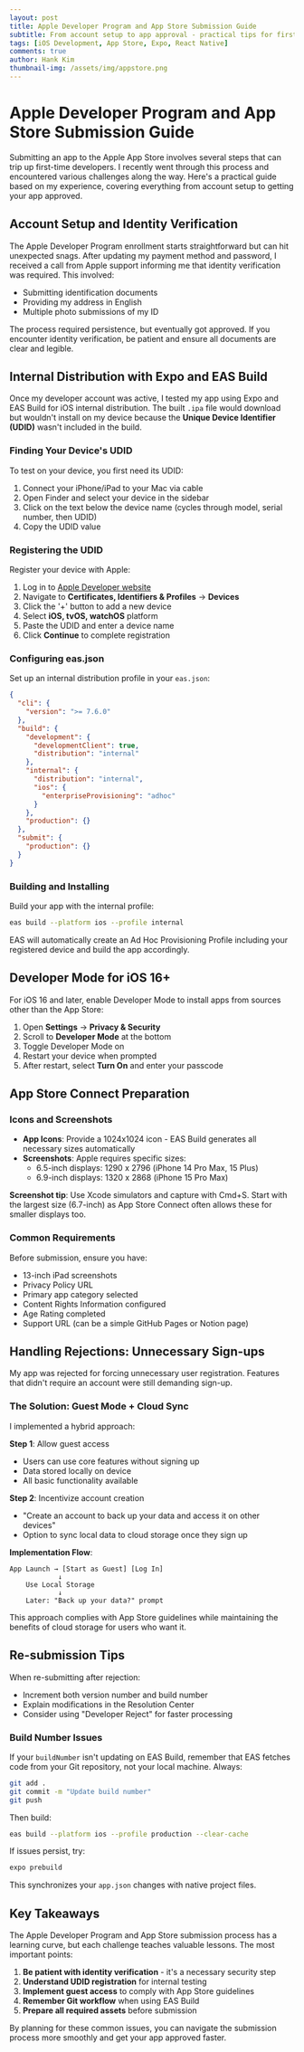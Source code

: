 ```yaml
---
layout: post
title: Apple Developer Program and App Store Submission Guide
subtitle: From account setup to app approval - practical tips for first-time iOS developers
tags: [iOS Development, App Store, Expo, React Native]
comments: true
author: Hank Kim
thumbnail-img: /assets/img/appstore.png
---
```


# Apple Developer Program and App Store Submission Guide

Submitting an app to the Apple App Store involves several steps that can trip up first-time developers. I recently went through this process and encountered various challenges along the way. Here's a practical guide based on my experience, covering everything from account setup to getting your app approved.

## Account Setup and Identity Verification

The Apple Developer Program enrollment starts straightforward but can hit unexpected snags. After updating my payment method and password, I received a call from Apple support informing me that identity verification was required. This involved:

- Submitting identification documents
- Providing my address in English
- Multiple photo submissions of my ID

The process required persistence, but eventually got approved. If you encounter identity verification, be patient and ensure all documents are clear and legible.

## Internal Distribution with Expo and EAS Build

Once my developer account was active, I tested my app using Expo and EAS Build for iOS internal distribution. The built `.ipa` file would download but wouldn't install on my device because the **Unique Device Identifier (UDID)** wasn't included in the build.

### Finding Your Device's UDID

To test on your device, you first need its UDID:

1. Connect your iPhone/iPad to your Mac via cable
2. Open Finder and select your device in the sidebar
3. Click on the text below the device name (cycles through model, serial number, then UDID)
4. Copy the UDID value

### Registering the UDID

Register your device with Apple:

1. Log in to [Apple Developer website](https://developer.apple.com/account/)
2. Navigate to **Certificates, Identifiers & Profiles** → **Devices**
3. Click the '+' button to add a new device
4. Select **iOS, tvOS, watchOS** platform
5. Paste the UDID and enter a device name
6. Click **Continue** to complete registration

### Configuring eas.json

Set up an internal distribution profile in your `eas.json`:

```json
{
  "cli": {
    "version": ">= 7.6.0"
  },
  "build": {
    "development": {
      "developmentClient": true,
      "distribution": "internal"
    },
    "internal": {
      "distribution": "internal",
      "ios": {
        "enterpriseProvisioning": "adhoc"
      }
    },
    "production": {}
  },
  "submit": {
    "production": {}
  }
}
```

### Building and Installing

Build your app with the internal profile:

```bash
eas build --platform ios --profile internal
```

EAS will automatically create an Ad Hoc Provisioning Profile including your registered device and build the app accordingly.

## Developer Mode for iOS 16+

For iOS 16 and later, enable Developer Mode to install apps from sources other than the App Store:

1. Open **Settings** → **Privacy & Security**
2. Scroll to **Developer Mode** at the bottom
3. Toggle Developer Mode on
4. Restart your device when prompted
5. After restart, select **Turn On** and enter your passcode

## App Store Connect Preparation

### Icons and Screenshots

- **App Icons**: Provide a 1024x1024 icon - EAS Build generates all necessary sizes automatically
- **Screenshots**: Apple requires specific sizes:
  - 6.5-inch displays: 1290 x 2796 (iPhone 14 Pro Max, 15 Plus)
  - 6.9-inch displays: 1320 x 2868 (iPhone 15 Pro Max)

**Screenshot tip**: Use Xcode simulators and capture with Cmd+S. Start with the largest size (6.7-inch) as App Store Connect often allows these for smaller displays too.

### Common Requirements

Before submission, ensure you have:

- 13-inch iPad screenshots
- Privacy Policy URL
- Primary app category selected
- Content Rights Information configured
- Age Rating completed
- Support URL (can be a simple GitHub Pages or Notion page)

## Handling Rejections: Unnecessary Sign-ups

My app was rejected for forcing unnecessary user registration. Features that didn't require an account were still demanding sign-up.

### The Solution: Guest Mode + Cloud Sync

I implemented a hybrid approach:

**Step 1**: Allow guest access

- Users can use core features without signing up
- Data stored locally on device
- All basic functionality available

**Step 2**: Incentivize account creation

- "Create an account to back up your data and access it on other devices"
- Option to sync local data to cloud storage once they sign up

**Implementation Flow**:

```
App Launch → [Start as Guest] [Log In]
            ↓
    Use Local Storage
            ↓
    Later: "Back up your data?" prompt
```

This approach complies with App Store guidelines while maintaining the benefits of cloud storage for users who want it.

## Re-submission Tips

When re-submitting after rejection:

- Increment both version number and build number
- Explain modifications in the Resolution Center
- Consider using "Developer Reject" for faster processing

### Build Number Issues

If your `buildNumber` isn't updating on EAS Build, remember that EAS fetches code from your Git repository, not your local machine. Always:

```bash
git add .
git commit -m "Update build number"
git push
```

Then build:

```bash
eas build --platform ios --profile production --clear-cache
```

If issues persist, try:

```bash
expo prebuild
```

This synchronizes your `app.json` changes with native project files.

## Key Takeaways

The Apple Developer Program and App Store submission process has a learning curve, but each challenge teaches valuable lessons. The most important points:

1. **Be patient with identity verification** - it's a necessary security step
2. **Understand UDID registration** for internal testing
3. **Implement guest access** to comply with App Store guidelines
4. **Remember Git workflow** when using EAS Build
5. **Prepare all required assets** before submission

By planning for these common issues, you can navigate the submission process more smoothly and get your app approved faster.
